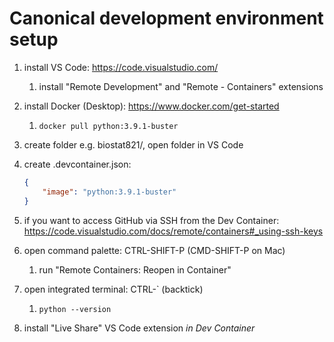 # Canonical development environment setup

1. install VS Code: <https://code.visualstudio.com/>
    1. install "Remote Development" and "Remote - Containers" extensions
1. install Docker (Desktop): <https://www.docker.com/get-started>
    1. `docker pull python:3.9.1-buster`
1. create folder e.g. biostat821/, open folder in VS Code
1. create .devcontainer.json:

    ```json
    {
        "image": "python:3.9.1-buster"
    }
    ```

1. if you want to access GitHub via SSH from the Dev Container: <https://code.visualstudio.com/docs/remote/containers#_using-ssh-keys>
1. open command palette: CTRL-SHIFT-P (CMD-SHIFT-P on Mac)
    1. run "Remote Containers: Reopen in Container"
1. open integrated terminal: CTRL-` (backtick)
    1. `python --version`
1. install "Live Share" VS Code extension _in Dev Container_
